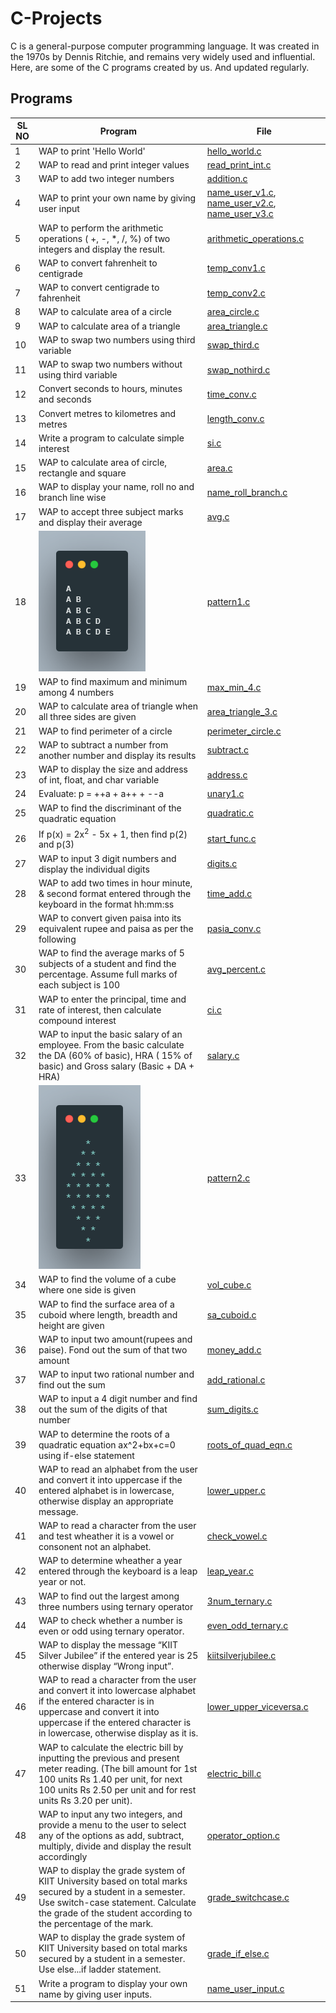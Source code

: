 # C-Projects

C is a general-purpose computer programming language.
It was created in the 1970s by Dennis Ritchie, and remains very widely used and influential.
Here, are some of the C programs created by us. And updated regularly.

## Programs

| **SL NO** | **Program**                                                                                                                                                       | **File**                                                                                                               |
| --------- | ----------------------------------------------------------------------------------------------------------------------------------------------------------------- | ---------------------------------------------------------------------------------------------------------------------- |
| 1         | WAP to print 'Hello World'                                                                                                                            | [hello_world.c](/data/hello_world.c)                                                                                   |
| 2         | WAP to read and print integer values                                                                                                                  | [read_print_int.c](/data/read_print_int.c)                                                                             |
| 3         | WAP to add two integer numbers                                                                                                                        | [addition.c](/data/addition.c)                                                                                         |
| 4         | WAP to print your own name by giving user input                                                                                                       | [name_user_v1.c](/data/name_user_v1.c), [name_user_v2.c](/data/name_user_v2.c), [name_user_v3.c](/data/name_user_v3.c) |
| 5         |WAP to perform the arithmetic operations ( +, -, \*, /, %) of two integers and display the result.                                                    | [arithmetic_operations.c](/data/arithmetic_operations.c)                                                               |
| 6         | WAP to convert fahrenheit to centigrade                                                                                                               | [temp_conv1.c](/data/temp_conv1.c)                                                                                     |
| 7         | WAP to convert centigrade to fahrenheit                                                                                                               | [temp_conv2.c](/data/temp_conv2.c)                                                                                     |
| 8         | WAP to calculate area of a circle                                                                                                                     | [area_circle.c](/data/area_circle.c)                                                                                   |
| 9         | WAP to calculate area of a triangle                                                                                                                   | [area_triangle.c](/data/area_triangle.c)                                                                               |
| 10        | WAP to swap two numbers using third variable                                                                                                          | [swap_third.c](/data/swap_third.c)                                                                                     |
| 11        | WAP to swap two numbers without using third variable                                                                                                  | [swap_nothird.c](/data/swap_nothird.c)                                                                                 |
| 12        | Convert seconds to hours, minutes and seconds                                                                                                                     | [time_conv.c](/data/time_conv.c)                                                                                       |
| 13        | Convert metres to kilometres and metres                                                                                                                           | [length_conv.c](/data/length_conv.c)                                                                                   |
| 14        | Write a program to calculate simple interest                                                                                                                      | [si.c](/data/si.c)                                                                                                     |
| 15        | WAP to calculate area of circle, rectangle and square                                                                                                 | [area.c](/data/area.c)                                                                                                 |
| 16        | WAP to display your name, roll no and branch line wise                                                                                                | [name_roll_branch.c](/data/name_roll_branch.c)                                                                         |
| 17        | WAP to accept three subject marks and display their average                                                                                           | [avg.c](/data/avg.c)                                                                                                   |
| 18        | ![image](/images/pattern1.png)                                                                                                                                    | [pattern1.c](/data/pattern1.c)                                                                                         |
| 19        | WAP to find maximum and minimum among 4 numbers                                                                                                       | [max_min_4.c](/data/max_min_4.c)                                                                                       |
| 20        | WAP to calculate area of triangle when all three sides are given                                                                                      | [area_triangle_3.c](/data/area_triangle_4.c)                                                                           |
| 21        | WAP to find perimeter of a circle                                                                                                                     | [perimeter_circle.c](/data/perimeter_circle.c)                                                                         |
| 22        | WAP to subtract a number from another number and display its results                                                                                  | [subtract.c](/data/subtract.c)                                                                                         |
| 23        | WAP to display the size and address of int, float, and char variable                                                                                  | [address.c](/data/address.c)                                                                                           |
| 24        | Evaluate: p = ++a + a++ + --a                                                                                                                                     | [unary1.c](/data/unary_1.c)                                                                                            |
| 25        | WAP to find the discriminant of the quadratic equation                                                                                                | [quadratic.c](/data/quadratic.c)                                                                                       |
| 26        | If p(x) = 2x<sup>2</sup> - 5x + 1, then find p(2) and p(3)                                                                                                        | [start_func.c](/data/start_func.c)                                                                                     |
| 27        | WAP to input 3 digit numbers and display the individual digits                                                                                        | [digits.c](/data/digits.c)                                                                                             |
| 28        | WAP to add two times in hour minute, & second format entered through the keyboard in the format hh:mm:ss                                              | [time_add.c](/data/time_add.c)                                                                                         |
| 29        | WAP to convert given paisa into its equivalent rupee and paisa as per the following                                                                   | [pasia_conv.c](/data/paisa_conv.c)                                                                                     |
| 30        | WAP to find the average marks of 5 subjects of a student and find the percentage. Assume full marks of each subject is 100                            | [avg_percent.c](/data/avg_percent.c)                                                                                   |
| 31        | WAP to enter the principal, time and rate of interest, then calculate compound interest                                                               | [ci.c](/data/ci.c)                                                                                                     |
| 32        | WAP to input the basic salary of an employee. From the basic calculate the DA (60% of basic), HRA ( 15% of basic) and Gross salary (Basic + DA + HRA) | [salary.c](/data/salary.c)                                                                                             |
| 33        | ![image](/images/pattern2.png)                                                                                                                                    | [pattern2.c](/data/pattern2.c)                                                                                         |
| 34        | WAP to find the volume of a cube where one side is given                                                                                            | [vol_cube.c](/data/vol_cube.c)                                                                                         |
| 35        | WAP to find the surface area of a cuboid where length, breadth and height are given                                                                 | [sa_cuboid.c](/data/sa_cuboid.c)                                                                                       |
| 36        | WAP to input two amount(rupees and paise). Fond out the sum of that two amount                                                                               | [money_add.c](/data/money_add.c)                                                                                       |
| 37        | WAP to input two rational number and find out the sum                                                                                                        | [add_rational.c](/data/add_rational.c)                                                                                 |
| 38        | WAP to input a 4 digit number and find out the sum of the digits of that number                                                                              | [sum_digits.c](/data/sum_digits.c)                                                                                     |
| 39        | WAP to determine the roots of a quadratic equation ax^2+bx+c=0 using if-else statement                                                                              | [roots_of_quad_eqn.c](/data/roots_of_quad_eqn.c)                                                                     |
| 40       | WAP to read an alphabet from the user and convert it into uppercase if the entered alphabet is in lowercase, otherwise display an appropriate message.                | [lower_upper.c](/data/lower_upper.c)                                                                                 |
| 41       | WAP to read a character from the user and test wheather it is a vowel or consonent not an alphabet.                | [check_vowel.c](/data/check_vowel.c)                                                                                 |
| 42       | WAP to determine wheather a year entered through the keyboard is a leap year or not.                | [leap_year.c](/data/leap_year.c)                                                                                 |
| 43       | WAP to find out the largest among three numbers using ternary operator                | [3num_ternary.c](/data/3num_ternary.c)                                                                                 |
| 44       | WAP to check whether a number is even or odd using ternary operator.                | [even_odd_ternary.c](/data/even_odd_ternary.c)                                                                                 |
| 45       | WAP to display the message “KIIT Silver Jubilee” if the entered year is 25 otherwise display “Wrong input”.               | [kiitsilverjubilee.c](/data/kiitsilverjubilee.c)
| 46       | WAP to read a character from the user and convert it into lowercase alphabet if the entered character is in uppercase and convert it into uppercase if the entered character is in lowercase, otherwise display as it is.               | [lower_upper_viceversa.c](/data/lower_upper_viceversa.c)
| 47       | WAP to calculate the electric bill by inputting the previous and present meter reading. (The bill amount for 1st 100 units Rs 1.40 per unit, for next 100 units Rs 2.50 per unit and for rest units Rs 3.20 per unit).  | [electric_bill.c](/data/electric_bill.c)
| 48       | WAP to input any two integers, and provide a menu to the user to select any of the options as add, subtract, multiply, divide and display the result accordingly              | [operator_option.c](/data/operator_option.c)
| 49       | WAP to display the grade system of KIIT University based on total marks secured by a student in a semester. Use switch-case statement. Calculate the grade of the student according to the percentage of the mark.              | [grade_switchcase.c](/data/grade_switchcase.c)
| 50       | WAP to display the grade system of KIIT University based on total marks secured by a student in a semester. Use else...if ladder statement.              | [grade_if_else.c](/data/grade_if_else.c)
| 51       | Write a program to display your own name by giving user inputs.               | [name_user_input.c](/data/name_user_input.c)

